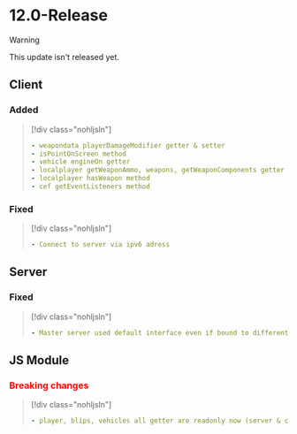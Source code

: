 # 12.0-Release

> [!WARNING]
> This update isn't released yet.

## Client

### Added

> [!div class="nohljsln"]
> ```yaml
> - weapondata playerDamageModifier getter & setter
> - isPointOnScreen method
> - vehicle engineOn getter
> - localplayer getWeaponAmmo, weapons, getWeaponComponents getter
> - localplayer hasWeapon method
> - cef getEventListeners method
> ```

### Fixed

> [!div class="nohljsln"]
> ```yaml
> - Connect to server via ipv6 adress
> ```

## Server

### Fixed

> [!div class="nohljsln"]
> ```yaml
> - Master server used default interface even if bound to different ip
> ```

## JS Module

### <span style="color: red;">Breaking changes</span>

> [!div class="nohljsln"]
> ```yaml
> - player, blips, vehicles all getter are readonly now (server & client)
> ```